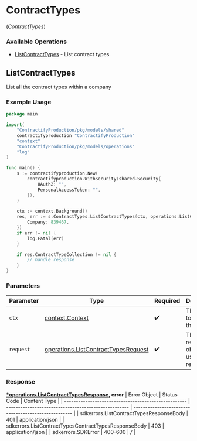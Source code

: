 # ContractTypes
(*ContractTypes*)

### Available Operations

* [ListContractTypes](#listcontracttypes) - List contract types

## ListContractTypes

List all the contract types within a company

### Example Usage

```go
package main

import(
	"ContractifyProduction/pkg/models/shared"
	contractifyproduction "ContractifyProduction"
	"context"
	"ContractifyProduction/pkg/models/operations"
	"log"
)

func main() {
    s := contractifyproduction.New(
        contractifyproduction.WithSecurity(shared.Security{
            OAuth2: "",
            PersonalAccessToken: "",
        }),
    )

    ctx := context.Background()
    res, err := s.ContractTypes.ListContractTypes(ctx, operations.ListContractTypesRequest{
        Company: 839467,
    })
    if err != nil {
        log.Fatal(err)
    }

    if res.ContractTypeCollection != nil {
        // handle response
    }
}
```

### Parameters

| Parameter                                                                                      | Type                                                                                           | Required                                                                                       | Description                                                                                    |
| ---------------------------------------------------------------------------------------------- | ---------------------------------------------------------------------------------------------- | ---------------------------------------------------------------------------------------------- | ---------------------------------------------------------------------------------------------- |
| `ctx`                                                                                          | [context.Context](https://pkg.go.dev/context#Context)                                          | :heavy_check_mark:                                                                             | The context to use for the request.                                                            |
| `request`                                                                                      | [operations.ListContractTypesRequest](../../pkg/models/operations/listcontracttypesrequest.md) | :heavy_check_mark:                                                                             | The request object to use for the request.                                                     |


### Response

**[*operations.ListContractTypesResponse](../../pkg/models/operations/listcontracttypesresponse.md), error**
| Error Object                                         | Status Code                                          | Content Type                                         |
| ---------------------------------------------------- | ---------------------------------------------------- | ---------------------------------------------------- |
| sdkerrors.ListContractTypesResponseBody              | 401                                                  | application/json                                     |
| sdkerrors.ListContractTypesContractTypesResponseBody | 403                                                  | application/json                                     |
| sdkerrors.SDKError                                   | 400-600                                              | */*                                                  |
